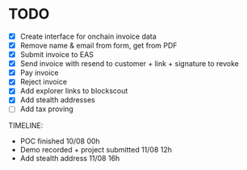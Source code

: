 # TODO

- [x] Create interface for onchain invoice data
- [x] Remove name & email from form, get from PDF
- [x] Submit invoice to EAS
- [x] Send invoice with resend to customer + link + signature to revoke
- [x] Pay invoice
- [x] Reject invoice
- [x] Add explorer links to blockscout
- [x] Add stealth addresses
- [ ] Add tax proving

TIMELINE:
- POC finished 10/08 00h
- Demo recorded + project submitted 11/08 12h
- Add stealth address 11/08 16h